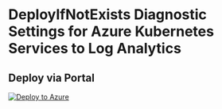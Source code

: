 # DeployIfNotExists Diagnostic Settings for Azure Kubernetes Services to Log Analytics


## Deploy via Portal

[![Deploy to Azure](http://azuredeploy.net/deploybutton.png)](https://portal.azure.com/#blade/Microsoft_Azure_Policy/CreatePolicyDefinitionBlade/uri/https%3A%2F%2Fraw.githubusercontent.com%2Fsixtencyber%2FAzure-Policies%2Fmain%2FLog_Analytics%2Faks-to-loganalytics%2Fdeploy-diagnostic-settings-aks-to-loganalytics.json)


